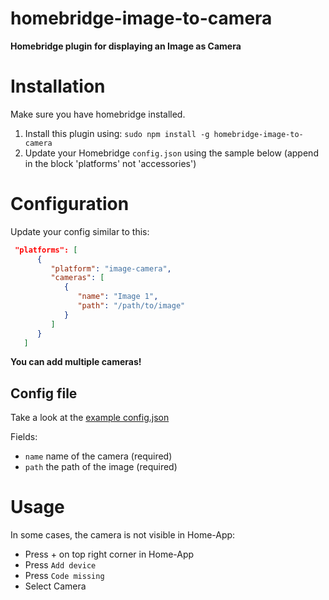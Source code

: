 # homebridge-image-to-camera

**Homebridge plugin for displaying an Image as Camera**

<!-- [![NPM version](https://badge.fury.io/js/homebridge-image-to-camera.svg)](https://npmjs.org/package/homebridge-image-to-camera) [![Dependency Status](https://christian-dm.org/christian-fei/homebridge-image-to-camera.svg)](https://christian-dm.org/christian-fei/homebridge-image-to-camera) [![PRs Welcome](https://img.shields.io/badge/PRs-welcome-brightgreen.svg)](http://makeapullrequest.com) [![Downloads](https://img.shields.io/npm/dm/homebridge-image-to-camera.svg)](https://npmjs.org/package/homebridge-image-to-camera) -->

# Installation

Make sure you have homebridge installed.

1. Install this plugin using: `sudo npm install -g homebridge-image-to-camera`
2. Update your Homebridge `config.json` using the sample below (append in the block 'platforms' not 'accessories')


# Configuration

Update your config similar to this:
```json
 "platforms": [
      {
         "platform": "image-camera",
         "cameras": [
            {
               "name": "Image 1",
               "path": "/path/to/image"
            }
         ]
      }
   ]
```

**You can add multiple cameras!**

## Config file

Take a look at the <a href="config.example.json">example config.json</a>

Fields:

* `name` name of the camera (required)
* `path` the path of the image (required)

# Usage

In some cases, the camera is not visible in Home-App:
* Press + on top right corner in Home-App
* Press `Add device`
* Press `Code missing`
* Select Camera
